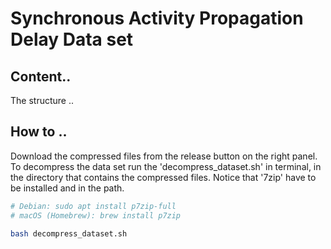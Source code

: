 # Synchronous Activity Propagation Delay Data set

## Content..

The structure ..


## How to ..

Download the compressed files from the release button on the right panel. To decompress the data set run the 'decompress_dataset.sh' in terminal, in the directory that contains the compressed files. Notice that '7zip' have to be installed and in the path.


```bash
# Debian: sudo apt install p7zip-full
# macOS (Homebrew): brew install p7zip

bash decompress_dataset.sh
```

